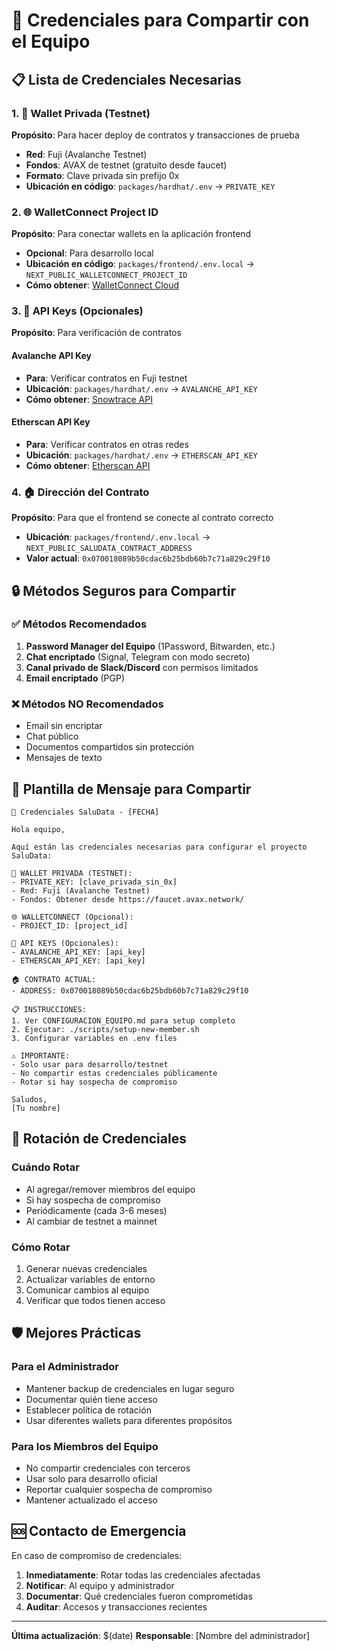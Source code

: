 # 🔐 Credenciales para Compartir con el Equipo

## 📋 Lista de Credenciales Necesarias

### 1. 🔑 Wallet Privada (Testnet)
**Propósito**: Para hacer deploy de contratos y transacciones de prueba
- **Red**: Fuji (Avalanche Testnet)
- **Fondos**: AVAX de testnet (gratuito desde faucet)
- **Formato**: Clave privada sin prefijo 0x
- **Ubicación en código**: `packages/hardhat/.env` → `PRIVATE_KEY`

### 2. 🌐 WalletConnect Project ID
**Propósito**: Para conectar wallets en la aplicación frontend
- **Opcional**: Para desarrollo local
- **Ubicación en código**: `packages/frontend/.env.local` → `NEXT_PUBLIC_WALLETCONNECT_PROJECT_ID`
- **Cómo obtener**: [WalletConnect Cloud](https://cloud.walletconnect.com/)

### 3. 📡 API Keys (Opcionales)
**Propósito**: Para verificación de contratos

#### Avalanche API Key
- **Para**: Verificar contratos en Fuji testnet
- **Ubicación**: `packages/hardhat/.env` → `AVALANCHE_API_KEY`
- **Cómo obtener**: [Snowtrace API](https://docs.snowtrace.io/snowtrace-api)

#### Etherscan API Key
- **Para**: Verificar contratos en otras redes
- **Ubicación**: `packages/hardhat/.env` → `ETHERSCAN_API_KEY`
- **Cómo obtener**: [Etherscan API](https://etherscan.io/apis)

### 4. 🏠 Dirección del Contrato
**Propósito**: Para que el frontend se conecte al contrato correcto
- **Ubicación**: `packages/frontend/.env.local` → `NEXT_PUBLIC_SALUDATA_CONTRACT_ADDRESS`
- **Valor actual**: `0x070018089b50cdac6b25bdb60b7c71a829c29f10`

## 🔒 Métodos Seguros para Compartir

### ✅ Métodos Recomendados
1. **Password Manager del Equipo** (1Password, Bitwarden, etc.)
2. **Chat encriptado** (Signal, Telegram con modo secreto)
3. **Canal privado de Slack/Discord** con permisos limitados
4. **Email encriptado** (PGP)

### ❌ Métodos NO Recomendados
- Email sin encriptar
- Chat público
- Documentos compartidos sin protección
- Mensajes de texto

## 📝 Plantilla de Mensaje para Compartir

```
🔐 Credenciales SaluData - [FECHA]

Hola equipo,

Aquí están las credenciales necesarias para configurar el proyecto SaluData:

🔑 WALLET PRIVADA (TESTNET):
- PRIVATE_KEY: [clave_privada_sin_0x]
- Red: Fuji (Avalanche Testnet)
- Fondos: Obtener desde https://faucet.avax.network/

🌐 WALLETCONNECT (Opcional):
- PROJECT_ID: [project_id]

📡 API KEYS (Opcionales):
- AVALANCHE_API_KEY: [api_key]
- ETHERSCAN_API_KEY: [api_key]

🏠 CONTRATO ACTUAL:
- ADDRESS: 0x070018089b50cdac6b25bdb60b7c71a829c29f10

📋 INSTRUCCIONES:
1. Ver CONFIGURACION_EQUIPO.md para setup completo
2. Ejecutar: ./scripts/setup-new-member.sh
3. Configurar variables en .env files

⚠️ IMPORTANTE: 
- Solo usar para desarrollo/testnet
- No compartir estas credenciales públicamente
- Rotar si hay sospecha de compromiso

Saludos,
[Tu nombre]
```

## 🔄 Rotación de Credenciales

### Cuándo Rotar
- Al agregar/remover miembros del equipo
- Si hay sospecha de compromiso
- Periódicamente (cada 3-6 meses)
- Al cambiar de testnet a mainnet

### Cómo Rotar
1. Generar nuevas credenciales
2. Actualizar variables de entorno
3. Comunicar cambios al equipo
4. Verificar que todos tienen acceso

## 🛡️ Mejores Prácticas

### Para el Administrador
- Mantener backup de credenciales en lugar seguro
- Documentar quién tiene acceso
- Establecer política de rotación
- Usar diferentes wallets para diferentes propósitos

### Para los Miembros del Equipo
- No compartir credenciales con terceros
- Usar solo para desarrollo oficial
- Reportar cualquier sospecha de compromiso
- Mantener actualizado el acceso

## 🆘 Contacto de Emergencia

En caso de compromiso de credenciales:
1. **Inmediatamente**: Rotar todas las credenciales afectadas
2. **Notificar**: Al equipo y administrador
3. **Documentar**: Qué credenciales fueron comprometidas
4. **Auditar**: Accesos y transacciones recientes

---

**Última actualización**: $(date)
**Responsable**: [Nombre del administrador]


